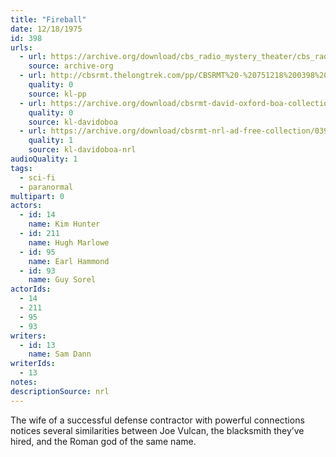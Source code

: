 ```yaml
---
title: "Fireball"
date: 12/18/1975
id: 398
urls: 
  - url: https://archive.org/download/cbs_radio_mystery_theater/cbs_radio_mystery_theater-0351-0400.zip/cbs_radio_mystery_theater-0351-0400%2Fcbsrmt_0398_fireball.mp3
    source: archive-org
  - url: http://cbsrmt.thelongtrek.com/pp/CBSRMT%20-%20751218%200398%20Fireball_pp.mp3
    quality: 0
    source: kl-pp
  - url: https://archive.org/download/cbsrmt-david-oxford-boa-collection/CBSRMT-751218-0398-Fireball-(128-44)_KIXI-{BoA}.mp3
    quality: 0
    source: kl-davidoboa
  - url: https://archive.org/download/cbsrmt-nrl-ad-free-collection/0398%20CBSRMT-751218-0398-Fireball-(128-44)_KIXI-%7BBoA%7D%20(no%20ads).mp3
    quality: 1
    source: kl-davidoboa-nrl
audioQuality: 1
tags: 
  - sci-fi
  - paranormal
multipart: 0
actors:  
  - id: 14
    name: Kim Hunter  
  - id: 211
    name: Hugh Marlowe  
  - id: 95
    name: Earl Hammond  
  - id: 93
    name: Guy Sorel
actorIds:  
  - 14  
  - 211  
  - 95  
  - 93
writers:  
  - id: 13
    name: Sam Dann
writerIds:  
  - 13
notes: 
descriptionSource: nrl
---
```

The wife of a successful defense contractor with powerful connections notices several similarities between Joe Vulcan, the blacksmith they’ve hired, and the Roman god of the same name.